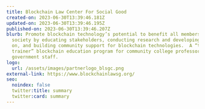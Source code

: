 ```yaml
---
title: Blockchain Law Center For Social Good
created-on: 2023-06-30T13:39:46.181Z
updated-on: 2023-06-30T13:39:46.195Z
published-on: 2023-06-30T13:39:46.207Z
blurb: Promote blockchain technology’s potential to benefit all members of
  society by educating stakeholders, conducting research and developing policies
  on, and building community support for blockchain technologies.  A “train the
  trainer” blockchain education program for community college professors and CA
  government staff.
logo:
  url: /assets/images/partnerlogo_blsgc.png
external-link: https://www.blockchainlawsg.org/
seo:
  noindex: false
  twitter:title: summary
  twitter:card: summary
---
```

